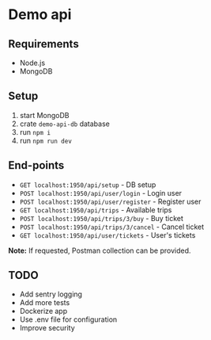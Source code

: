 # Demo api

## Requirements
* Node.js
* MongoDB

## Setup
1. start MongoDB
2. crate `demo-api-db` database
2. run `npm i`
3. run `npm run dev`

## End-points
*  `GET localhost:1950/api/setup` - DB setup
* `POST localhost:1950/api/user/login` - Login user
* `POST localhost:1950/api/user/register` - Register user
* `GET localhost:1950/api/trips` - Available trips
* `POST localhost:1950/api/trips/3/buy` - Buy ticket
* `POST localhost:1950/api/trips/3/cancel` - Cancel ticket
* `GET localhost:1950/api/user/tickets` - User's tickets

**Note:** If requested, Postman collection can be provided.

## TODO
* Add sentry logging
* Add more tests
* Dockerize app
* Use .env file for configuration
* Improve security


